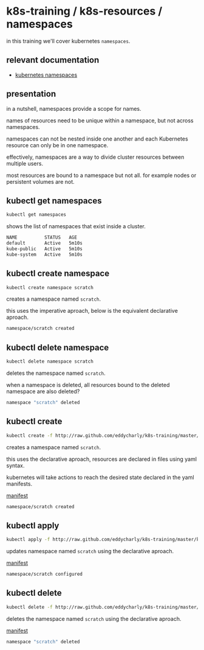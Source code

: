 # k8s-training / k8s-resources / namespaces

in this training we'll cover kubernetes `namespaces`.

## relevant documentation
- [kubernetes namespaces](https://kubernetes.io/docs/concepts/overview/working-with-objects/namespaces/)

## presentation

in a nutshell, namespaces provide a scope for names.

names of resources need to be unique within a namespace, but not across namespaces.

namespaces can not be nested inside one another and each Kubernetes resource can only be in one namespace.

effectively, namespaces are a way to divide cluster resources between multiple users.

most resources are bound to a namespace but not all. for example nodes or persistent volumes are not.

## kubectl get namespaces

```bash
kubectl get namespaces
```

shows the list of namespaces that exist inside a cluster.

```bash
NAME          STATUS   AGE
default       Active   5m10s
kube-public   Active   5m10s
kube-system   Active   5m10s
```

## kubectl create namespace

```bash
kubectl create namespace scratch
```

creates a namespace named `scratch`.

this uses the imperative aproach, below is the equivalent declarative aproach.

```bash
namespace/scratch created
```

## kubectl delete namespace

```bash
kubectl delete namespace scratch
```

deletes the namespace named `scratch`.

when a namespace is deleted, all resources bound to the deleted namespace are also deleted?

```bash
namespace "scratch" deleted
```

## kubectl create

```bash
kubectl create -f http://raw.github.com/eddycharly/k8s-training/master/k8s-resources/namespaces/scratch.yaml
```

creates a namespace named `scratch`.

this uses the declarative aproach, resources are declared in files using yaml syntax.

kubernetes will take actions to reach the desired state declared in the yaml manifests.

[manifest](scratch.yaml)

```bash
namespace/scratch created
```

## kubectl apply

```bash
kubectl apply -f http://raw.github.com/eddycharly/k8s-training/master/k8s-resources/namespaces/scratch-with-labels.yaml
```

updates namespace named `scratch` using the declarative aproach.

[manifest](scratch-with-labels.yaml)

```bash
namespace/scratch configured
```

## kubectl delete

```bash
kubectl delete -f http://raw.github.com/eddycharly/k8s-training/master/k8s-resources/namespaces/scratch.yaml
```

deletes the namespace named `scratch` using the declarative aproach.

[manifest](scratch.yaml)

```bash
namespace "scratch" deleted
```
